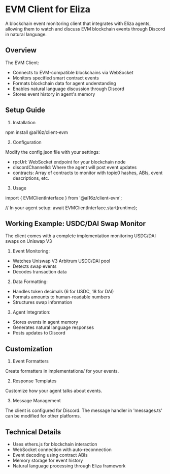 # EVM Client for Eliza

A blockchain event monitoring client that integrates with Eliza agents, allowing them to watch and discuss EVM blockchain events through Discord in natural language.

## Overview

The EVM Client:

- Connects to EVM-compatible blockchains via WebSocket
- Monitors specified smart contract events
- Formats blockchain data for agent understanding
- Enables natural language discussion through Discord
- Stores event history in agent's memory

## Setup Guide

1. Installation

npm install @ai16z/client-evm

2. Configuration

Modify the config.json file with your settings:

- rpcUrl: WebSocket endpoint for your blockchain node
- discordChannelId: Where the agent will post event updates
- contracts: Array of contracts to monitor with topic0 hashes, ABIs, event descriptions, etc.

3. Usage

import { EVMClientInterface } from '@ai16z/client-evm';

// In your agent setup:
await EVMClientInterface.start(runtime);

## Working Example: USDC/DAI Swap Monitor

The client comes with a complete implementation monitoring USDC/DAI swaps on Uniswap V3

1. Event Monitoring:

- Watches Uniswap V3 Arbitrum USDC/DAI pool
- Detects swap events
- Decodes transaction data

2. Data Formatting:

- Handles token decimals (6 for USDC, 18 for DAI)
- Formats amounts to human-readable numbers
- Structures swap information

3. Agent Integration:

- Stores events in agent memory
- Generates natural language responses
- Posts updates to Discord

## Customization

1. Event Formatters

Create formatters in implementations/ for your events.

2. Response Templates

Customize how your agent talks about events.

3. Message Management

The client is configured for Discord. The message handler in 'messages.ts' can be modified for other platforms.

## Technical Details

- Uses ethers.js for blockchain interaction
- WebSocket connection with auto-reconnection
- Event decoding using contract ABIs
- Memory storage for event history
- Natural language processing through Eliza framework